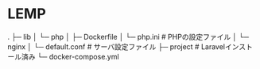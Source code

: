 # LEMP

.
├─ lib
│ └─ php
│   ├─ Dockerfile
│   └─ php.ini # PHPの設定ファイル
│ └─ nginx
│   └─ default.conf # サーバ設定ファイル
├─ project # Laravelインストール済み
└─ docker-compose.yml
